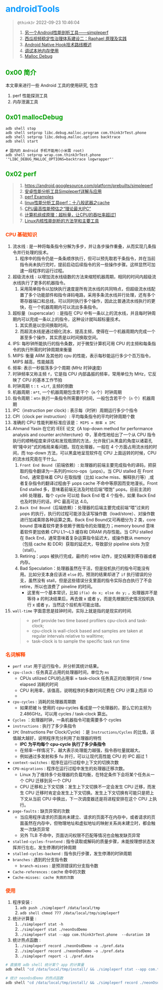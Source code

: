 # <font color=#0099ff> **androidTools** </font>

> `@think3r` 2022-09-23 10:46:04
> 1. [另一个Android性能剖析工具——simpleperf](https://zhuanlan.zhihu.com/p/25277481)
> 2. [西瓜视频稳定性治理体系建设二：Raphael 原理及实践](https://www.infoq.cn/article/yvpsastyybycbua3po1q)
> 3. [Android Native Hook技术路线概述](https://gtoad.github.io/2018/07/05/Android-Native-Hook/)
> 4. [调试本地内存使用](https://source.android.com/docs/core/tests/debug/native-memory)
> 5. [Malloc Debug](https://android.googlesource.com/platform/bionic/+/master/libc/malloc_debug/README.md)

## <font color=#009A000> 0x00 简介 </font>

本文章来进行一些 Android 工具的使用研究, 包含

1. perf 性能探测工具
2. 内存泄漏工具

## <font color=#009A000> 0x01 mallocDebug </font>

```shell
adb shell stop
adb shell setprop libc.debug.malloc.program com.think3rTest.phone
adb shell setprop libc.debug.malloc.options backtrace
adb shell start

# 国内的 Android 手机不能用(小米需 root)
adb shell setprop wrap.com.think3rTest.phone '"LIBC_DEBUG_MALLOC_OPTIONS=backtrace logwrapper"'
```

## <font color=#009A000> 0x02 perf </font>

> 1. <https://android.googlesource.com/platform/prebuilts/simpleperf>
> 2. [安卓性能分析工具Simpleperf详解与应用](http://www.luzexi.com/2020/11/13/%E5%AE%89%E5%8D%93%E6%80%A7%E8%83%BD%E4%BC%98%E5%8C%96%E5%B7%A5%E5%85%B7Simpleperf%E8%AF%A6%E8%A7%A3)
> 3. [perf Examples](https://www.brendangregg.com/perf.html)
> 4. [linux性能分析工具perf：十八般武器之cache](https://zhuanlan.zhihu.com/p/445267642)
> 5. [CPU最高性能预估之“理论最大IPC”](https://zhuanlan.zhihu.com/p/364661188)
> 6. [计算机组成原理：超标量，让CPU的吞吐率超过1](https://blog.csdn.net/zhizhengguan/article/details/121271156)
> 7. [Linux内核性能剖析的方法学和主要工具](https://www.sohu.com/a/575894549_121124374)

### <font color=#FF4500> CPU 基础知识 </font>

1. 流水线 : 是一种将每条指令分解为多步，并让各步操作重叠，从而实现几条指令并行处理的技术。
   1. 程序中的指令仍是一条条顺序执行，但可以预先取若干条指令，并在当前指令尚未执行完时，提前启动后续指令的另一些操作步骤。这样显然可加速一段程序的运行过程。
2. 超级流水线 : 以增加流水线级数的方法来缩短机器周期，相同的时间内超级流水线执行了更多的机器指令。
   1. 采用简单指令以加快执行速度是所有流水线的共同特点，但超级流水线配置了多个功能部件和指令译码电路，采用多条流水线并行处理，还有多个寄存器端口和总线，可以同时执行多个操作，因此比普通流水线执行的更快，在一个机器周期内可以流出多条指令。
3. 超标量（superscalar）: 是指在 CPU 中有一条以上的流水线，并且每时钟周期内可以完成一条以上的指令，这种设计就叫超标量技术。
   1. 其实质是以空间换取时间。
   2. 而超流水线是通过细化流水、提高主频，使得在一个机器周期内完成一个甚至多个操作，其实质是以时间换取空间。
4. IPS: 每秒钟所能执行的指令条数，对于微型计算机可用 CPU 的主频和每条指令的执行所需的时钟周期来衡量
5. MIPS: 衡量 ARM 及其他的 cpu 的性能，表示每秒能运行多少个百万指令，MIPS 越高，性能越高
6. 频率: 表示一秒振荡多少个周期 (MHz 时钟速度)
7. 时钟频率又称主频 `f`，它是指 CPU 内部晶振的频率，常用单位为 MHz，它反映了 CPU 的基本工作节拍
8. 时钟周期 `t` : `t =1/f`, 主频的倒数
9. 机器周期 : `m*t`, 一个机器周期包含若干个（`m` 个）时钟周期
10. 指令周期：`mtn` 执行一条指令所需要的时间，一般包含若干个（`n` 个）机器周期
11. IPC（instruction per clock) : 表示每（时钟）周期运行多少个指令
12. CPI（clock per instruction）: 平均每条指令的平均时钟周期个数
13. 准确的 CPU 性能判断标准应该是： `MIPS = 频率 x IPC`
14. Ahmand Yasin 在它的 IEEE 论文《A top-down method for performance analysis and counter architercture》中，革命性地给出了一个从 CPU 指令执行的顺畅程度来评估和发现瓶颈的方法，允许我们从黑盒的角度以诸葛孔明“隆中对”式的格局来看问题。现在处理器，一般在 4 个方面占用流水线的时间，而 top-down 方法，可以黑盒地呈现软件在 CPU 上面运转的时候，CPU 的流水线究竟在干什么。
    1. `Front End Bound`（前端依赖）: 处理器的前端主要完成指令的译码，把获取的指令翻译为一系列的micro-ops（μops）。当 CPU stalled 在 Front End，通常意味着 CPU 在取指慢（比如 icache miss、解释执行等）,或者复杂指令的翻译过程由于 μops cache 不命中等原因而变地漫长。Front End stalled 多，意味着前端无法及时给后端“喂饱” μops。目前主流的 x86 处理器，每个 cycle 可以给 Back End 喂 4 个指令，如果 Back End 也及时执行的话，IPC 最高可达 4.0。
    2. `Back End Bound`（后端依赖）：处理器的后端主要完成前端“喂”过来的 μops 的执行，执行的过程可能涉及读写操作数（load/store）、对操作数进行加减乘除各种运算之类。Back End Bound又可再细分为 2 类，core bound 意味着软件更多依赖于微指令的处理能力；memory bound 意味着软件更加依赖 CPU L1～L3 缓存和 DRAM 内存性能。当 CPU stalled 在 Back End，通常意味着复杂运算指令延迟大，或操作数从 memory（包括 cache 和 DDR）获取的延迟大，导致部分 pipeline slots 为空（stall）。
    3. Retiring：μops 被执行完成，最终的 retire 动作，提交结果到寄存器或者内存。
    4. Bad Speculation：处理器虽然在干活，但是投机执行的指令可能没有用。比如分支本身应该进 `else` 的，预测的结果却进了 `if` 执行错误的分支，虽然没有 stall，但是这些错误分支里面的指令实际白白执行了不会 retire，所以也浪费了 pineline 的时间。
       - 这里有一个基本常识，比如 `if(a) do x; else do y;` ，处理器并不是等待 a 的判决结果后，再去做 x 或者 y，而是先根据历史情况投机执行 x 或者 y，当然这个投机有可能出错。
15. `wall-time` 字面意思是挂钟时间，实际上就是指的是现实的时间.
    > - perf provide two time based profilers cpu-clock and task-clock;
    > - cpu-clock is wall-clock based and samples are taken at regular intervals relative to walltime;
    > - task-clock is to sample the specific task run time

### <font color=#FF4500> 名词解释 </font>

- `perf stat` 用于运行指令，并分析其统计结果。
- `cpu-clock` : 任务真正占用的处理器时间，单位为 `ms`
  - CPUs utilized CPU的占用率 = task-clock 任务真正的处理时间 / time elapsed 消耗的时间
  - CPU 利用率，该值高，说明程序的多数时间花费在 CPU 计算上而非 IO
  -
- `cpu-cycles` : 消耗的处理器周期数
  - 如果把被 ls 使用的 cpu-cycles 看成是一个处理器的，那么它的主频为 2.486GHz。可以用 cycles / task-clock 算出。
- `Cycles` ：处理器时钟，一条机器指令可能需要多个 cycles
- `instructions` : 执行了多少条指令
- `IPC` (Instructions Per Clock/Cycle) ：是 `Instructions/Cycles` 的比值，该值越大越好，说明程序充分利用了处理器的特性
  - **IPC 为平均每个 cpu-cycle 执行了多少条指令**
  - 在频率一样情况下，越大表示处理能力越强，指令吞吐量就越大。
  - 例如通过多发射和多 fu 并行，可以让现代高性能 CPU 的 IPC 超过 1
- `context-switches` : 程序在运行过程中上下文的切换次数
- `CPU-migrations` : 程序在运行过程中发生的处理器迁移次数。
  - Linux 为了维持多个处理器的负载均衡，在特定条件下会将某个任务从一个 CPU 迁移到另一个 CPU
  - CPU 迁移和上下文切换：发生上下文切换不一定会发生 CPU 迁移，而发生 CPU 迁移时肯定会发生上下文切换。发生上下文切换有可能只是把上下文从当前 CPU 中换出，下一次调度器还是将进程安排在这个 CPU 上执行。
- `page-faults` : 缺页异常的次数
  - 当应用程序请求的页面尚未建立、请求的页面不在内存中，或者请求的页面虽然在内存中，但物理地址和虚拟地址的映射关系尚未建立时，都会触发一次缺页异常
  - 另外 TLB 不命中，页面访问权限不匹配等情况也会触发缺页异常
- `stalled-cycles-frontend` : 指令读取或解码的质量步骤，未能按理想状态发挥并行左右，发生停滞的时钟周期
- `stalled-cycles-backend` : 指令执行步骤，发生停滞的时钟周期
- `branches` : 遇到的分支指令数
  - `branch-misses` : 是预测错误的分支指令数
- `Cache-references` : cache 命中的次数
- `Cache-misses: cache 失效的次数`

### <font color=#FF4500> 使用 </font>

1. 程序安装 :
   1. `adb push ./simpleperf /data/local/tmp`
   2. `adb shell chmod 777 /data/local/tmp/simpleperf`
2. 统计计算量 :
   1. `./simpleperf stat -h`
   2. `./simpleperf stat ./neonOsdDemo`
   3. `./simpleperf stat --app com.think3rTest.phone  --duration 10`
3. 统计热点函数 :
   1. `./simpleperf record ./neonOsdDemo -o ./pref.data`
   2. `./simpleperf record ./neonOsdDemo -o ./pref.data`
   3. `./simpleperf report -i ./pref.data`

```sh
# 直接用 adb shell 统计某个 app 的计算量
adb shell "cd /data/local/tmp/install/ && ./simpleperf stat --app com.think3rTest.phone  --duration 10"

# 统计 neonOsdDemo 的热点函数
adb shell "cd /data/local/tmp/install/ && ./simpleperf record ./neonOsdDemo -o perf.data && ./simpleperf report -i ./perf.data" | less
```

